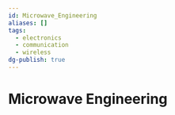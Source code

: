 ```yaml
---
id: Microwave_Engineering
aliases: []
tags:
  - electronics
  - communication
  - wireless
dg-publish: true
---
```

# Microwave Engineering

